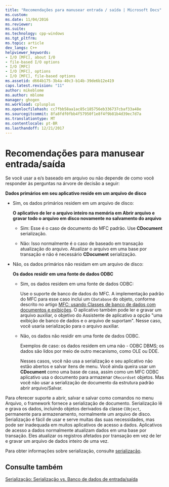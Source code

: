 ```yaml
---
title: "Recomendações para manusear entrada / saída | Microsoft Docs"
ms.custom: 
ms.date: 11/04/2016
ms.reviewer: 
ms.suite: 
ms.technology: cpp-windows
ms.tgt_pltfrm: 
ms.topic: article
dev_langs: C++
helpviewer_keywords:
- I/O [MFC], about I/O
- file-based I/O options
- I/O [MFC]
- I/O [MFC], options
- I/O [MFC], file-based options
ms.assetid: d664b175-3b4a-40c3-b14b-39de6b12e419
caps.latest.revision: "11"
author: mikeblome
ms.author: mblome
manager: ghogen
ms.workload: cplusplus
ms.openlocfilehash: cc7fbb58aa1ac85c185756eb336737cbaf33a48e
ms.sourcegitcommit: 8fa8fdf0fbb4f57950f1e8f4f9b81b4d39ec7d7a
ms.translationtype: MT
ms.contentlocale: pt-BR
ms.lasthandoff: 12/21/2017
---
```

# <a name="recommendations-for-handling-inputoutput"></a>Recomendações para manusear entrada/saída
Se você usar a e/s baseado em arquivo ou não depende de como você responder às perguntas na árvore de decisão a seguir:  
  
 **Dados primários em seu aplicativo reside em um arquivo de disco**  
  
-   Sim, os dados primários residem em um arquivo de disco:  
  
     **O aplicativo de ler o arquivo inteiro na memória em Abrir arquivo e gravar todo o arquivo em disco novamente no salvamento do arquivo**  
  
    -   Sim: Esse é o caso de documento do MFC padrão. Use **CDocument** serialização.  
  
    -   Não: Isso normalmente é o caso de baseado em transação atualização do arquivo. Atualizar o arquivo em uma base por transação e não é necessário **CDocument** serialização.  
  
-   Não, os dados primários não residam em um arquivo de disco:  
  
     **Os dados residir em uma fonte de dados ODBC**  
  
    -   Sim, os dados residem em uma fonte de dados ODBC:  
  
         Use o suporte de banco de dados do MFC. A implementação padrão do MFC para esse caso inclui um `CDatabase` do objeto, conforme descrito no artigo [MFC: usando Classes de banco de dados com documentos e exibições](../data/mfc-using-database-classes-with-documents-and-views.md). O aplicativo também pode ler e gravar um arquivo auxiliar, o objetivo do Assistente de aplicativo a opção "uma exibição de banco de dados e o arquivo de suportam". Nesse caso, você usaria serialização para o arquivo auxiliar.  
  
    -   Não, os dados não residir em uma fonte de dados ODBC.  
  
         Exemplos de caso: os dados residem em uma não - ODBC DBMS; os dados são lidos por meio de outro mecanismo, como OLE ou DDE.  
  
         Nesses casos, você não usa a serialização e seu aplicativo não estão abertos e salvar itens de menu. Você ainda queira usar um **CDocument** como uma base de casa, assim como um MFC ODBC aplicativo usa o documento para armazenar `CRecordset` objetos. Mas você não usar a serialização de documento da estrutura padrão abrir arquivo/Salvar.  
  
 Para oferecer suporte a abrir, salvar e salvar como comandos no menu Arquivo, o framework fornece a serialização de documento. Serialização lê e grava os dados, incluindo objetos derivados da classe `CObject`, permanente para armazenamento, normalmente um arquivo de disco. Serialização é fácil de usar e serve muitas das suas necessidades, mas pode ser inadequada em muitos aplicativos de acesso a dados. Aplicativos de acesso a dados normalmente atualizam dados em uma base por transação. Eles atualizar os registros afetados por transação em vez de ler e gravar um arquivo de dados inteiro de uma vez.  
  
 Para obter informações sobre serialização, consulte [serialização](../mfc/serialization-in-mfc.md).  
  
## <a name="see-also"></a>Consulte também  
 [Serialização: Serialização vs. Banco de dados de entrada/saída](../mfc/serialization-serialization-vs-database-input-output.md)
